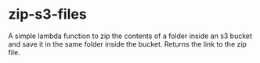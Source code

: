 # zip-s3-files

A simple lambda function to zip the contents of a folder inside an s3 bucket and save it in the same folder inside the bucket. Returns the link to the zip file.
